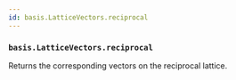 ```yaml
---
id: basis.LatticeVectors.reciprocal
---
```


    
### `basis.LatticeVectors.reciprocal`
Returns the corresponding vectors on the reciprocal lattice.

